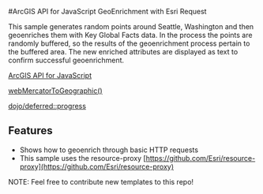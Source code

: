 #ArcGIS API for JavaScript GeoEnrichment with Esri Request

This sample generates random points around Seattle, Washington and then geoenriches them with Key Global Facts data.  In the process the points are randomly buffered, so the results of the geoenrichment process pertain to the buffered area. The new enriched attributes are displayed as text to confirm successful geoenrichment.


[ArcGIS API for JavaScript](https://developers.arcgis.com/javascript/)

[webMercatorToGeographic()](https://developers.arcgis.com/javascript/jsapi/esri.geometry.webmercatorutils-amd.html#webmercatortogeographic)


[dojo/deferred::progress](http://dojotoolkit.org/reference-guide/1.10/dojo/Deferred.html)

## Features

* Shows how to geoenrich through basic HTTP requests
* This sample uses the resource-proxy [https://github.com/Esri/resource-proxy](https://github.com/Esri/resource-proxy)


NOTE: Feel free to contribute new templates to this repo!
